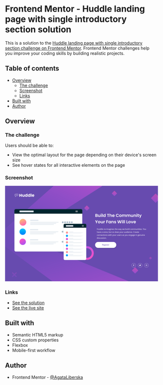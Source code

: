# Frontend Mentor - Huddle landing page with single introductory section solution

This is a solution to the [Huddle landing page with single introductory section challenge on Frontend Mentor](https://www.frontendmentor.io/challenges/huddle-landing-page-with-a-single-introductory-section-B_2Wvxgi0). Frontend Mentor challenges help you improve your coding skills by building realistic projects. 

## Table of contents

- [Overview](#overview)
  - [The challenge](#the-challenge)
  - [Screenshot](#screenshot)
  - [Links](#links)
- [Built with](#built-with)
- [Author](#author)

## Overview

### The challenge

Users should be able to:

- View the optimal layout for the page depending on their device's screen size
- See hover states for all interactive elements on the page

### Screenshot

![](./images/huddle-screenshot.png)

### Links

- [See the solution](https://www.frontendmentor.io/solutions/html-and-scss-2wkN9ybdK)
- [See the live site](https://huddle-landing-page-topaz-delta.vercel.app/)

## Built with

- Semantic HTML5 markup
- CSS custom properties
- Flexbox
- Mobile-first workflow

## Author

- Frontend Mentor - [@AgataLiberska](https://www.frontendmentor.io/profile/AgataLiberska)
